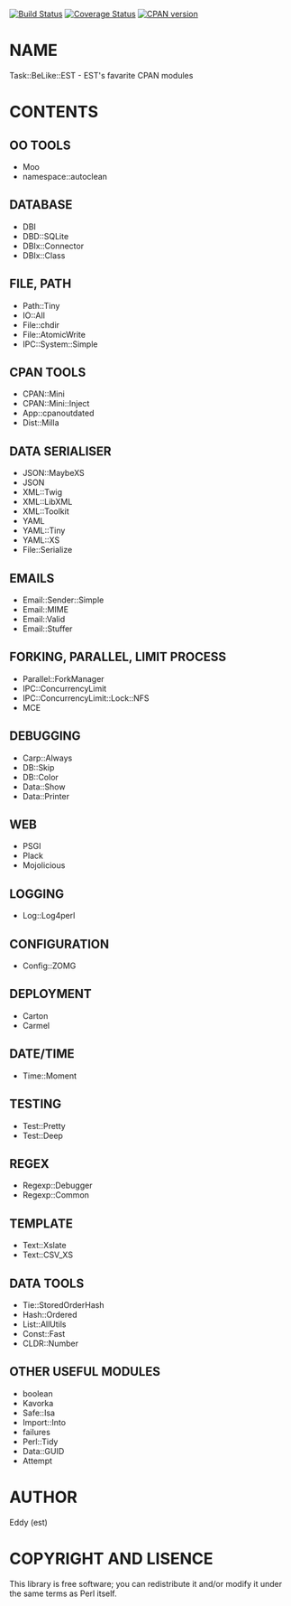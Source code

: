 [![Build Status](https://travis-ci.org/eddy/perl-task-belike-est.svg?branch=master)](https://travis-ci.org/eddy/perl-task-belike-est)
[![Coverage Status](https://coveralls.io/repos/eddy/perl-task-belike-est/badge.svg?branch=master)](https://coveralls.io/r/eddy/perl-task-belike-est?branch=master)
[![CPAN version](https://badge.fury.io/pl/EST%2FTask-BeLike-EST-0.01.svg)](http://badge.fury.io/pl/EST%2FTask-BeLike-EST-0.01)

# NAME

Task::BeLike::EST - EST's favarite CPAN modules

# CONTENTS

## OO TOOLS

- Moo
- namespace::autoclean

## DATABASE

- DBI
- DBD::SQLite
- DBIx::Connector
- DBIx::Class

## FILE, PATH

- Path::Tiny
- IO::All
- File::chdir
- File::AtomicWrite
- IPC::System::Simple

## CPAN TOOLS

- CPAN::Mini
- CPAN::Mini::Inject
- App::cpanoutdated
- Dist::Milla

## DATA SERIALISER

- JSON::MaybeXS
- JSON
- XML::Twig
- XML::LibXML
- XML::Toolkit
- YAML
- YAML::Tiny
- YAML::XS
- File::Serialize

## EMAILS

- Email::Sender::Simple
- Email::MIME
- Email::Valid
- Email::Stuffer

## FORKING, PARALLEL, LIMIT PROCESS

- Parallel::ForkManager
- IPC::ConcurrencyLimit
- IPC::ConcurrencyLimit::Lock::NFS
- MCE

## DEBUGGING

- Carp::Always
- DB::Skip
- DB::Color
- Data::Show
- Data::Printer

## WEB

- PSGI
- Plack
- Mojolicious

## LOGGING

- Log::Log4perl

## CONFIGURATION

- Config::ZOMG

## DEPLOYMENT

- Carton
- Carmel

## DATE/TIME

- Time::Moment

## TESTING

- Test::Pretty
- Test::Deep

## REGEX

- Regexp::Debugger
- Regexp::Common

## TEMPLATE

- Text::Xslate 
- Text::CSV\_XS

## DATA TOOLS

- Tie::StoredOrderHash
- Hash::Ordered
- List::AllUtils
- Const::Fast
- CLDR::Number

## OTHER USEFUL MODULES

- boolean
- Kavorka
- Safe::Isa
- Import::Into
- failures
- Perl::Tidy
- Data::GUID
- Attempt

# AUTHOR

Eddy (est) 

# COPYRIGHT AND LISENCE

This library is free software; you can redistribute it and/or modify
it under the same terms as Perl itself.
